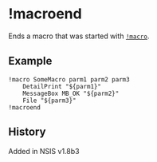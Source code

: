 # !macroend

Ends a macro that was started with [`!macro`][1].

## Example

    !macro SomeMacro parm1 parm2 parm3
        DetailPrint "${parm1}"
        MessageBox MB_OK "${parm2}"
        File "${parm3}"
    !macroend

## History

Added in NSIS v1.8b3

[1]: !macro.md